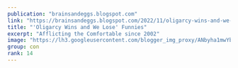 ```yaml
---
publication: "brainsandeggs.blogspot.com"
link: "https://brainsandeggs.blogspot.com/2022/11/oligarcy-wins-and-we-lose-funnies.html"
title: "'Oligarcy Wins and We Lose' Funnies"
excerpt: "Afflicting the Comfortable since 2002"
image: "https://lh3.googleusercontent.com/blogger_img_proxy/ANbyha1mwYbgYR5m1YWu6Zf_5Uszpdk8dvCjROqv9081kBraCnqT3q9PEtdQ0FikPH9mtXAecADR03vqk2brCFlS9GokqGCJ91M-7qGwvWsJCUKdDxlL8k0f3_c8yX0l=w1200-h630-p-k-no-nu"
group: con
rank: 14
---
```


